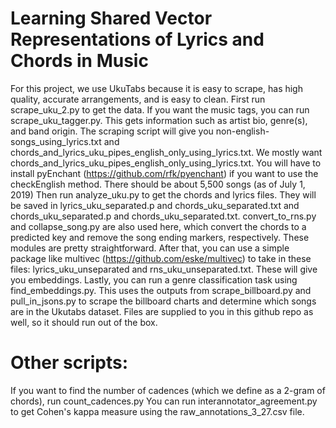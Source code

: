 # Learning Shared Vector Representations of Lyrics and Chords in Music
For this project, we use UkuTabs because it is easy to scrape, has high quality, accurate arrangements, and is easy to clean. 
First run scrape_uku_2.py to get the data. If you want the music tags, you can run scrape_uku_tagger.py. This gets information such as artist bio, genre(s), and band origin.
The scraping script will give you non-english-songs_using_lyrics.txt and chords_and_lyrics_uku_pipes_english_only_using_lyrics.txt. We mostly want chords_and_lyrics_uku_pipes_english_only_using_lyrics.txt.
You will have to install pyEnchant (https://github.com/rfk/pyenchant) if you want to use the checkEnglish method.
There should be about 5,500 songs (as of July 1, 2019)
Then run analyze_uku.py to get the chords and lyrics files. They will be saved in lyrics_uku_separated.p and chords_uku_separated.txt and chords_uku_separated.p and chords_uku_separated.txt. convert_to_rns.py and collapse_song.py are also used here, which convert the chords to a predicted key and remove the song ending markers, respectively. These modules are pretty straightforward.
After that, you can use a simple package like multivec (https://github.com/eske/multivec) to take in these files: lyrics_uku_unseparated and rns_uku_unseparated.txt. These will give you embeddings.
Lastly, you can run a genre classification task using find_embeddings.py. This uses the outputs from scrape_billboard.py and pull_in_jsons.py to scrape the billboard charts and determine which songs are in the Ukutabs dataset. Files are supplied to you in this github repo as well, so it should run out of the box.



# Other scripts:
If you want to find the number of cadences (which we define as a 2-gram of chords), run count_cadences.py
You can run interannotator_agreement.py to get Cohen's kappa measure using the raw_annotations_3_27.csv file.
